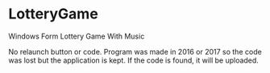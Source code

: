 # LotteryGame
Windows Form Lottery Game With Music

No relaunch button or code. Program was made in 2016 or 2017 so the code was lost but the application is kept. 
If the code is found, it will be uploaded. 
